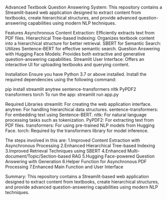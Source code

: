 Advanced Textbook Question Answering System:
This repository contains a Streamlit-based web application designed to extract content from textbooks, create hierarchical structures, and provide advanced question-answering capabilities using modern NLP techniques.

Features
Asynchronous Content Extraction: Efficiently extracts text from PDF files.
Hierarchical Tree-based Indexing: Organizes textbook content into a hierarchical structure for better retrieval.
SBERT for Semantic Search: Utilizes Sentence-BERT for effective semantic search.
Question Answering with Hugging Face Models: Provides both extractive and generative question-answering capabilities.
Streamlit User Interface: Offers an interactive UI for uploading textbooks and querying content.

Installation
Ensure you have Python 3.7 or above installed. Install the required dependencies using the following command:

pip install streamlit anytree sentence-transformers nltk PyPDF2 transformers torch
To run the app:
streamlit run app.py


Required Libraries
streamlit: For creating the web application interface.
anytree: For handling hierarchical data structures.
sentence-transformers: For embedding text using Sentence-BERT.
nltk: For natural language processing tasks such as tokenization.
PyPDF2: For extracting text from PDF files.
transformers: For using pre-trained NLP models from Hugging Face.
torch: Required by the transformers library for model inference.

The steps involved in this are:
1.Improved Content Extraction with Asynchronous Processing
2.Enhanced Hierarchical Tree-based Indexing
3.Improved Retrieval Techniques using SBERT
4.Enhanced Multi-document/Topic/Section-based RAG
5.Hugging Face-powered Question Answering with Generation
6.Helper Function for Asynchronous PDF Processing
7.Enhanced Main Function and User Interface

Summary:
This repository contains a Streamlit-based web application designed to extract content from textbooks, create hierarchical structures, and provide advanced question-answering capabilities using modern NLP techniques.
